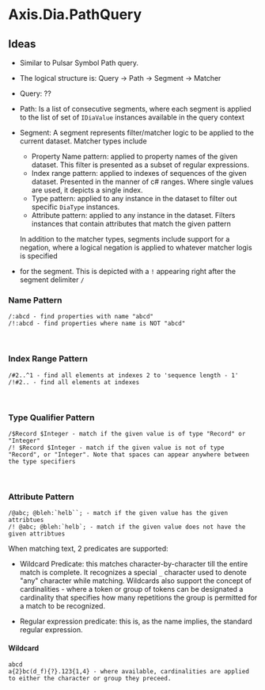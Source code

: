 # Axis.Dia.PathQuery

## Ideas

- Similar to Pulsar Symbol Path query.
- The logical structure is: Query -> Path -> Segment -> Matcher
- Query: ??
- Path: Is a list of consecutive segments, where each segment is applied to the list of set of `IDiaValue` instances available in the query context
- Segment: A segment represents filter/matcher logic to be applied to the current dataset. Matcher types include
  - Property Name pattern: applied to property names of the given dataset. This filter is presented as a subset of regular expressions.
  - Index range pattern: applied to indexes of sequences of the given dataset. Presented in the manner of c# ranges. Where single values are used, it depicts a single index.
  - Type pattern: applied to any instance in the dataset to filter out specific `DiaType` instances.
  - Attribute pattern: applied to any instance in the dataset. Filters instances that contain attributes that match the given pattern
  
  In addition to the matcher types, segments include support for a negation, where a logical negation is applied to whatever matcher logis is specified
- for the segment. This is depicted with a `!` appearing right after the segment delimiter `/`

### Name Pattern
```
/:abcd - find properties with name "abcd"
/!:abcd - find properties where name is NOT "abcd"
```


&nbsp;
### Index Range Pattern
```
/#2..^1 - find all elements at indexes 2 to 'sequence length - 1'
/!#2.. - find all elements at indexes 
```


&nbsp;
### Type Qualifier Pattern
```
/$Record $Integer - match if the given value is of type "Record" or "Integer"
/! $Record $Integer - match if the given value is not of type "Record", or "Integer". Note that spaces can appear anywhere between the type specifiers
```



&nbsp;
### Attribute Pattern
```
/@abc; @bleh:`helb``; - match if the given value has the given attribtues
/! @abc; @bleh:`helb`; - match if the given value does not have the given attribtues
```

When matching text, 2 predicates are supported:
- Wildcard Predicate: this matches character-by-character till the entire match is complete. It recognizes a special `_` character used to denote "any" character while matching.
  Wildcards also support the concept of cardinalities - where a token or group of tokens can be designated a cardinality that specifies how many repetitions the group is permitted
  for a match to be recognized.

- Regular expression predicate: this is, as the name implies, the standard regular expression.


#### Wildcard
```
abcd
a{2}bc(d_f){?}.123{1,4} - where available, cardinalities are applied to either the character or group they preceed.

```